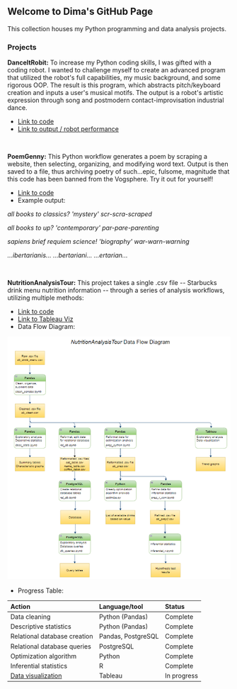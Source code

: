 ## Welcome to Dima's GitHub Page

This collection houses my Python programming and data analysis projects.

### Projects

**DanceItRobit:** To increase my Python coding skills, I was gifted with a coding robot. I wanted to challenge myself to create an advanced program that utilized the robot's full capabilities, my music background, and some rigorous OOP. The result is this program, which abstracts pitch/keyboard creation and inputs a user's musical motifs. The output is a robot's artistic expression through song and postmodern contact-improvisation industrial dance.
- [Link to code](https://github.com/Ugi77/projects/tree/main/DanceItRobit)
- [Link to output / robot performance](https://user-images.githubusercontent.com/97997533/157977307-b7b175e4-75cd-48e1-baef-2c861e1e5930.mp4)
 
<p>&nbsp;</p>

**PoemGenny:** This Python workflow generates a poem by scraping a website, then selecting, organizing, and modifying word text.  Output is then saved to a file, thus archiving poetry of such...epic, fulsome, magnitude that this code has been banned from the Vogsphere.  Try it out for yourself!
  - [Link to code](https://github.com/Ugi77/projects/tree/main/PoemGenny)
  - Example output:

*all books to classics? 'mystery' scr-scra-scraped* 

*all books to up? 'contemporary' par-pare-parenting* 

*sapiens brief requiem science! 'biography' war-warn-warning*

*...ibertarianis... ...bertariani... ...ertarian...*

<p>&nbsp;</p>

**NutritionAnalysisTour:** This project takes a single .csv file -- Starbucks drink menu nutrition information -- through a series of analysis workflows, utilizing multiple methods:  

   - [Link to code](https://github.com/Ugi77/projects/tree/main/NutritionAnalysisTour)
   - [Link to Tableau Viz](https://public.tableau.com/app/profile/ugi1182/viz/desc_stats_tableau/StarbucksNutritionalValues?publish=yes) 
   - Data Flow Diagram:
  
![data_flow](https://github.com/Ugi77/projects/blob/main/NutritionAnalysisTour/data_flow.PNG?raw=true)

   - Progress Table:

 | Action | Language/tool | Status |
| :----------- | :----------- | :----------- |
| Data cleaning  | Python (Pandas)     | Complete  |
| Descriptive statistics  | Python (Pandas)   | Complete |
| Relational database creation | Pandas, PostgreSQL  | Complete |
| Relational database queries | PostgreSQL  | Complete |
| Optimization algorithm | Python  | Complete |
| Inferential statistics | R  | Complete |
| [Data visualization](https://public.tableau.com/app/profile/ugi1182/viz/desc_stats_tableau/StarbucksNutritionalValues?publish=yes)| Tableau  | In progress |  


